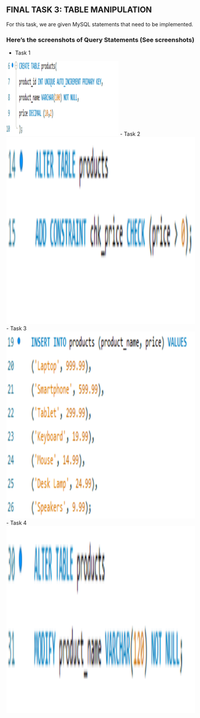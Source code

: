 ## FINAL TASK 3: TABLE MANIPULATION

For this task, we are given MySQL statements that need to be implemented.

### Here’s the screenshots of Query Statements (See screenshots)

- Task 1
<img src="Images/task1.png" alt="Alt Text" width="300" height="200">
- Task 2
<img src="Images/task2.png" alt="Alt Text" width="600" height="500">
- Task 3
<img src="Images/task3.png" alt="Alt Text" width="600" height="500">
- Task 4
<img src="Images/task4.png" alt="Alt Text" width="600" height="500">

